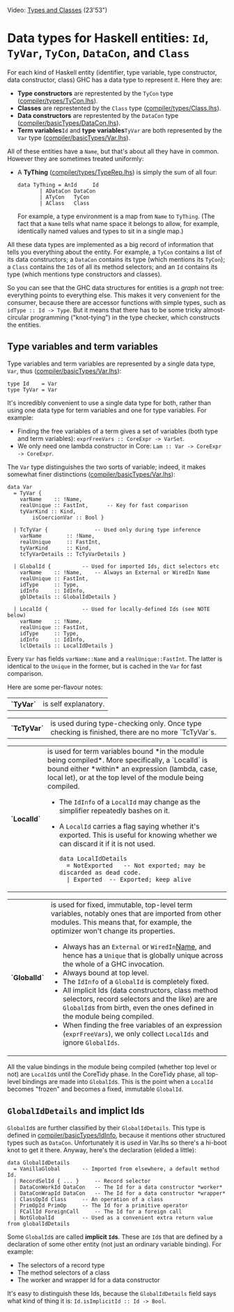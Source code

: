 
Video: [ Types and Classes](http://video.google.com/videoplay?docid=-3588273456984755597) (23'53")

# Data types for Haskell entities: `Id`, `TyVar`, `TyCon`, `DataCon`, and `Class`


For each kind of Haskell entity (identifier, type variable, type constructor, data constructor, class) GHC has a data type to represent it.  Here they are:

- **Type constructors** are represtented by the `TyCon` type ([compiler/types/TyCon.lhs](/trac/ghc/browser/ghc/compiler/types/TyCon.lhs)).
- **Classes** are represtented by the `Class` type ([compiler/types/Class.lhs](/trac/ghc/browser/ghc/compiler/types/Class.lhs)).
- **Data constructors** are represtented by the `DataCon` type ([compiler/basicTypes/DataCon.lhs](/trac/ghc/browser/ghc/compiler/basicTypes/DataCon.lhs)).
- **Term variables**`Id` and **type variables**`TyVar` are both represented by the `Var` type ([compiler/basicTypes/Var.lhs](/trac/ghc/browser/ghc/compiler/basicTypes/Var.lhs)).


All of these entities have a `Name`, but that's about all they have in common.  However they are sometimes treated uniformly:

- A **TyThing** ([compiler/types/TypeRep.lhs](/trac/ghc/browser/ghc/compiler/types/TypeRep.lhs)) is simply the sum of all four:

  ```wiki
  data TyThing = AnId     Id
  	     | ADataCon DataCon
  	     | ATyCon   TyCon
  	     | AClass   Class
  ```

  For example, a type environment is a map from `Name` to `TyThing`.  (The fact that a `Name` tells what name space it belongs to allow, for example, identically named values and types to  sit in a single map.)


All these data types are implemented as a big record of information that tells you everything about the entity.  For example, a `TyCon` contains a list of its data constructors; a `DataCon` contains its type (which mentions its `TyCon`); a `Class` contains the `Id`s of all its method selectors; and an `Id` contains its type (which mentions type constructors and classes).  


So you can see that the GHC data structures for entities is a *graph* not tree: everything points to everything else.  This makes it very convenient for the consumer, because there are accessor functions with simple types, such as `idType :: Id -> Type`.  But it means that there has to be some tricky almost-circular programming ("knot-tying") in the type checker, which constructs the entities.

## Type variables and term variables


Type variables and term variables are represented by a single data type, `Var`, thus ([compiler/basicTypes/Var.lhs](/trac/ghc/browser/ghc/compiler/basicTypes/Var.lhs)):

```wiki
type Id    = Var
type TyVar = Var
```


It's incredibly convenient to use a single data type for both, rather than using one data type for term variables and one for type variables.  For example:

- Finding the free variables of a term gives a set of variables (both type and term variables): `exprFreeVars :: CoreExpr -> VarSet`.
- We only need one lambda constructor in Core: `Lam :: Var -> CoreExpr -> CoreExpr`.


The `Var` type distinguishes the two sorts of variable; indeed, it makes somewhat finer distinctions ([compiler/basicTypes/Var.lhs](/trac/ghc/browser/ghc/compiler/basicTypes/Var.lhs)):

```wiki
data Var
  = TyVar {
	varName    :: !Name,
	realUnique :: FastInt,		-- Key for fast comparison
	tyVarKind :: Kind,
        isCoercionVar :: Bool }

  | TcTyVar { 				-- Used only during type inference
	varName        :: !Name,
	realUnique     :: FastInt,
	tyVarKind      :: Kind,
	tcTyVarDetails :: TcTyVarDetails }

  | GlobalId { 			-- Used for imported Ids, dict selectors etc
	varName    :: !Name,	-- Always an External or WiredIn Name
	realUnique :: FastInt,
   	idType     :: Type,
	idInfo     :: IdInfo,
	gblDetails :: GlobalIdDetails }

  | LocalId { 			-- Used for locally-defined Ids (see NOTE below)
	varName    :: !Name,
	realUnique :: FastInt,
   	idType     :: Type,
	idInfo     :: IdInfo,
	lclDetails :: LocalIdDetails }
```


Every `Var` has fields `varName::Name` and a `realUnique::FastInt`. The latter is identical to the `Unique` in the former, but is cached in the `Var` for fast comparison.


Here are some per-flavour notes:

<table><tr><th>`TyVar`</th>
<td>is self explanatory.
</td></tr></table>

<table><tr><th>`TcTyVar`</th>
<td>is used during type-checking only.  Once type checking is finished, there are no more `TcTyVar`s.
</td></tr></table>

<table><tr><th>`LocalId`</th>
<td>is used for term variables bound *in the module being compiled*.   More specifically, a `LocalId` is bound either *within* an expression (lambda, case, local let), or at the top level of the module being compiled.

- The `IdInfo` of a `LocalId` may change as the simplifier repeatedly bashes on it.
- A `LocalId` carries a flag saying whether it's exported. This is useful for knowing whether we can discard it if it is not used.

  ```wiki
  data LocalIdDetails 
    = NotExported	-- Not exported; may be discarded as dead code.
    | Exported	-- Exported; keep alive
  ```

</td></tr></table>

<table><tr><th>`GlobalId`</th>
<td>is used for fixed, immutable, top-level term variables, notably ones that are imported from other modules.  This means that, for example, the optimizer won't change its properties.

- Always has an `External` or `WiredIn`[Name](commentary/compiler/name-type), and hence has a `Unique` that is globally unique across the whole of a GHC invocation.
- Always bound at top level. 
- The `IdInfo` of a `GlobalId` is completely fixed.
- All implicit Ids (data constructors, class method selectors, record selectors and the like) are are `GlobalId`s from birth, even the ones defined in the module being compiled.
- When finding the free variables of an expression (`exprFreeVars`), we only collect `LocalIds` and ignore `GlobalIds`.

</td></tr></table>


All the value bindings in the module being compiled (whether top level or not) are `LocalId`s until the CoreTidy phase. In the CoreTidy phase, all top-level bindings are made into `GlobalId`s. This is the point when a `LocalId` becomes "frozen" and becomes a fixed, immutable `GlobalId`. 

## `GlobalIdDetails` and implict Ids

`GlobalId`s are further classified by their `GlobalIdDetails`.  This type is defined in [compiler/basicTypes/IdInfo](/trac/ghc/browser/ghc/compiler/basicTypes/IdInfo), because it mentions other structured types such as `DataCon`. Unfortunately it is *used* in Var.lhs so there's a hi-boot knot to get it there. Anyway, here's the declaration (elided a little):

```wiki
data GlobalIdDetails
  = VanillaGlobal		-- Imported from elsewhere, a default method Id.
  | RecordSelId { ... }		-- Record selector
  | DataConWorkId DataCon	-- The Id for a data constructor *worker*
  | DataConWrapId DataCon	-- The Id for a data constructor *wrapper*
  | ClassOpId Class		-- An operation of a class
  | PrimOpId PrimOp		-- The Id for a primitive operator
  | FCallId ForeignCall		-- The Id for a foreign call
  | NotGlobalId			-- Used as a convenient extra return value from globalIdDetails
```


Some `GlobalId`s are called **implicit `Id`s**. These are `Id`s that are defined by a declaration of some other entity (not just an ordinary variable binding).  For example:

- The selectors of a record type
- The method selectors of a class
- The worker and wrapper Id for a data constructor


It's easy to distinguish these Ids, because the `GlobalIdDetails` field says what kind of thing it is: `Id.isImplicitId :: Id -> Bool`.
